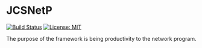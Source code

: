 # JCSNetP #

[![Build Status](https://travis-ci.com/jcs090218/JCSNetP.svg?branch=master)](https://travis-ci.com/jcs090218/JCSNetP)
[![License: MIT](https://img.shields.io/badge/License-MIT-yellow.svg)](https://opensource.org/licenses/MIT)

The purpose of the framework is being productivity to the network 
program. <br/><br/>
